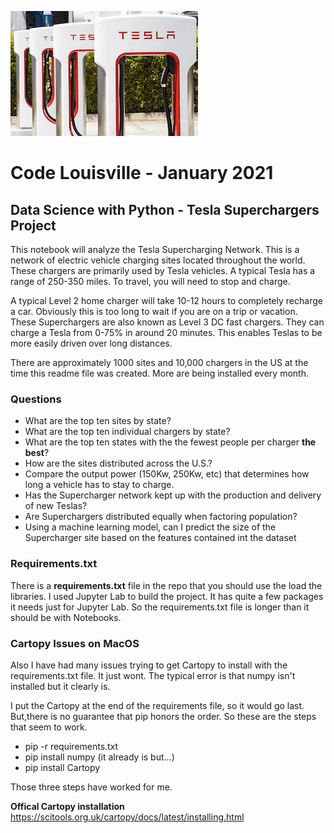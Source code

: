 ![image of tesla superchargers](images/tesla-supercharger.png)
# Code Louisville - January 2021
## Data Science with Python - Tesla Superchargers Project

This notebook will analyze the Tesla Supercharging Network. This is a network of electric vehicle charging sites located throughout the world. These chargers are primarily used by Tesla vehicles. A typical Tesla has a range of 250-350 miles. To travel, you will need to stop and charge. 

A typical Level 2 home charger will take 10-12 hours to completely recharge a car. Obviously this is too long to wait if you are on a trip or vacation. These Superchargers are also known as Level 3 DC fast chargers. They can charge a Tesla from 0-75% in around 20 minutes. This enables Teslas to be more easily driven over long distances.  

There are approximately 1000 sites and 10,000 chargers in the US at the time this readme file was created. More are being installed every month. 

### Questions

* What are the top ten sites by state?
* What are the top ten individual chargers by state?
* What are the top ten states with the the fewest people per charger **the best**?
* How are the sites distributed across the U.S.?
* Compare the output power (150Kw, 250Kw, etc) that determines how long a vehicle has to stay to charge.
* Has the Supercharger network kept up with the production and delivery of new Teslas?
* Are Superchargers distributed equally when factoring population?
* Using a machine learning model, can I predict the size of the Supercharger site based on the features contained int the dataset

### Requirements.txt

There is a **requirements.txt** file in the repo that you should use the load the libraries. I used Jupyter Lab to build the project. It has quite a few packages it needs just for Jupyter Lab. So the requirements.txt file is longer than it should be with Notebooks.

### Cartopy Issues on MacOS
Also I have had many issues trying to get Cartopy to install with the requirements.txt file. It just wont. The typical error is that numpy isn't installed but it clearly is. 

I put the Cartopy at the end of the requirements file, so it would go last. But,there is no guarantee that pip honors the order. So these are the steps that seem to work.

* pip -r requirements.txt
* pip install numpy (it already is but...)
* pip install Cartopy

Those three steps have worked for me. 

**Offical Cartopy installation**
https://scitools.org.uk/cartopy/docs/latest/installing.html
